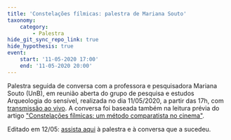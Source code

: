 ```yaml
---
title: 'Constelações fílmicas: palestra de Mariana Souto'
taxonomy:
    category:
        - Palestra
hide_git_sync_repo_link: true
hide_hypothesis: true
event:
    start: '11-05-2020 17:00'
    end: '11-05-2020 20:00'
---
```


Palestra seguida de conversa com a professora e pesquisadora Mariana Souto (UnB), em reunião aberta do grupo de pesquisa e estudos Arqueologia do sensível, realizada no dia 11/05/2020, a partir das 17h, com [transmissão ao vivo](https://www.youtube.com/watch?v=OoKf_SlARJY). A conversa foi baseada também na leitura prévia do artigo ["Constelações fílmicas: um método comparatista no cinema"](http://www.compos.org.br/biblioteca/trabalhos_arquivo_SA6ZGBR0LVIRACN84R1J_28_7761_21_02_2019_20_44_31.pdf).

Editado em 12/05: [assista aqui](http://www.arqueologiadosensivel.ufba.br/constelacoes-filmicas-conversa-com-mariana-souto) à palestra e à conversa que a sucedeu.